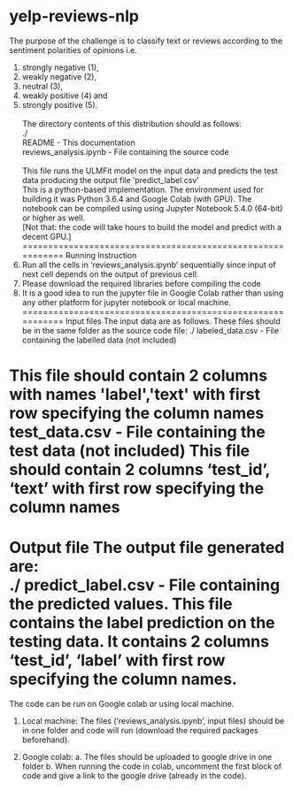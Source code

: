 # yelp-reviews-nlp
The purpose of the challenge is to classify text or reviews according to the sentiment polarities of opinions i.e. <br />
1. strongly negative (1), 
2. weakly negative (2), 
3. neutral (3), 
4. weakly positive  (4) and 
5. strongly positive (5). <br> <br>
The directory contents of this distribution should as follows: <br />
./ <br />
README - This documentation <br>
reviews_analysis.ipynb - File containing the source code <br><br>
This file runs the ULMFit model on the input data and predicts the test 
data producing the output file ‘predict_label.csv’ <br>
This is a python-based implementation. The environment used for building it 
was Python 3.6.4 and Google Colab (with GPU).  The notebook can be 
compiled using  using Jupyter Notebook 5.4.0 (64-bit) or higher as well.  
[Not that: the code will take hours to build the model and predict with a decent 
GPU.] 
=========================================================== 
Running Instruction  
1. Run all the cells in ‘reviews_analysis.ipynb’ sequentially since input 
of next cell depends on the output of previous cell. 
2. Please download the required libraries before compiling the code 
3. It is a good idea to run the jupyter file in Google Colab rather than using 
any other platform for jupyter notebook or local machine.  
=========================================================== 
Input files 
The input data are as follows. These files should be in the same folder as the 
source code file: 
./ 
labeled_data.csv - File containing the labelled data (not included) 


This file should contain 2 columns with names 'label','text' with first row 
specifying the column names 
test_data.csv - File containing the test data (not included) 
This file should contain 2 columns ‘test_id’, ‘text’ with first row specifying 
the column names 
=========================================================== 
Output file 
The output file generated are:  
./ 
predict_label.csv                 - File containing the predicted values.
 This file contains the label prediction on the testing data. It contains 2 
columns ‘test_id’, ‘label’ with first row specifying the column names. 
=========================================================== 

 

The code can be run on Google colab or using local machine. 
1. Local machine: The files (‘reviews_analysis.ipynb’, input files) should 
be in one folder and code will run (download the required packages 
beforehand). 

 

2. Google colab: 
a. The files should be uploaded to google drive in one folder 
b. When running the code in colab, uncomment the first block of 
code and give a link to the google drive (already in the code). 
